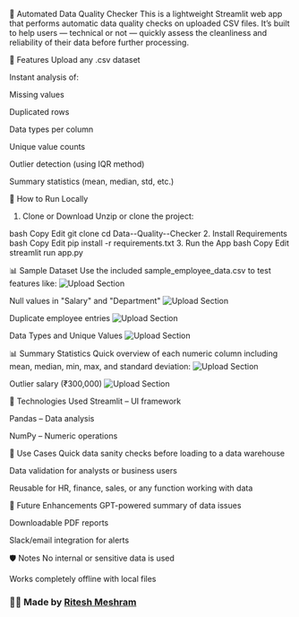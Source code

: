 🧪 Automated Data Quality Checker
This is a lightweight Streamlit web app that performs automatic data quality checks on uploaded CSV files. It’s built to help users — technical or not — quickly assess the cleanliness and reliability of their data before further processing.

🚀 Features
Upload any .csv dataset

Instant analysis of:

Missing values

Duplicated rows

Data types per column

Unique value counts

Outlier detection (using IQR method)

Summary statistics (mean, median, std, etc.)

📂 How to Run Locally
1. Clone or Download
Unzip or clone the project:

bash
Copy
Edit
git clone 
cd Data--Quality--Checker
2. Install Requirements
bash
Copy
Edit
pip install -r requirements.txt
3. Run the App
bash
Copy
Edit
streamlit run app.py

📊 Sample Dataset
Use the included sample_employee_data.csv to test features like:
![Upload Section](screenshots/1.png)

Null values in "Salary" and "Department"
![Upload Section](screenshots/2.png)

Duplicate employee entries
![Upload Section](screenshots/2.png)

Data Types and Unique Values
![Upload Section](screenshots/3.png)

📊 Summary Statistics
Quick overview of each numeric column including mean, median, min, max, and standard deviation:
![Upload Section](screenshots/4.png)

Outlier salary (₹300,000)
![Upload Section](screenshots/5.png)

🧠 Technologies Used
Streamlit – UI framework

Pandas – Data analysis

NumPy – Numeric operations

🎯 Use Cases
Quick data sanity checks before loading to a data warehouse

Data validation for analysts or business users

Reusable for HR, finance, sales, or any function working with data

📌 Future Enhancements
GPT-powered summary of data issues

Downloadable PDF reports

Slack/email integration for alerts

🛡️ Notes
No internal or sensitive data is used

Works completely offline with local files




### 👨‍💻 Made by [Ritesh Meshram](https://in.linkedin.com/in/ritesh-meshram)
